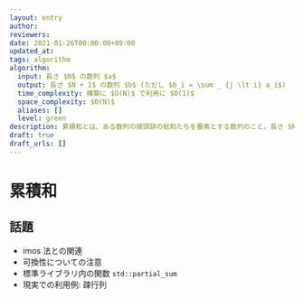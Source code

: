 ```yaml
---
layout: entry
author:
reviewers:
date: 2021-01-26T00:00:00+09:00
updated_at:
tags: algorithm
algorithm:
  input: 長さ $N$ の数列 $a$
  output: 長さ $N + 1$ の数列 $b$ (ただし $b_i = \sum _ {j \lt i} a_i$)
  time_complexity: 構築に $O(N)$ で利用に $O(1)$
  space_complexity: $O(N)$
  aliases: []
  level: green
description: 累積和とは、ある数列の接頭辞の総和たちを要素とする数列のこと。長さ $N$ の数列 $a = (a_0, a_1, \dots, a _ N)$ に対する累積和とは $b_i = \sum _ {j \lt i} a_i$ であるような長さ $N + 1$ の数列 $b$ である。数列の要素が群の要素であるときには区間 $\lbrack l, r)$ の総和 $\sum _ {i \in \lbrack l, r)} a_i = b_r - b_l$ を $O(1)$ で計算することなどに用いることができる。
draft: true
draft_urls: []
---
```


# 累積和

## 話題

-   imos 法との関連
-   可換性についての注意
-   標準ライブラリ内の関数 `std::partial_sum`
-   現実での利用例: 疎行列
